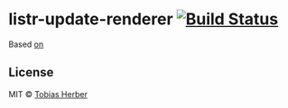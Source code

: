 # listr-update-renderer [![Build Status](https://travis-ci.org/SamVerschueren/listr-update-renderer.svg?branch=master)](https://travis-ci.org/SamVerschueren/listr-update-renderer)

Based [on](https://github.com/SamVerschueren/listr-update-renderer)

## License

MIT © [Tobias Herber](https://tobihrbr.com)
